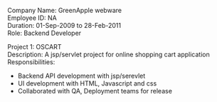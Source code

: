 Company Name: GreenApple webware  
Employee ID: NA  
Duration: 01-Sep-2009 to 28-Feb-2011  
Role: Backend Developer

Project 1: OSCART  
Description: A jsp/servlet project for online shopping cart application 
Responsibilities:
- Backend API development with jsp/serevlet
- UI development with HTML, Javascript and css
- Collaborated with QA, Deployment teams for release

